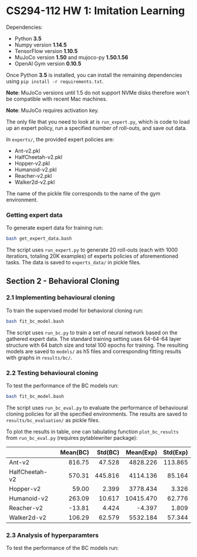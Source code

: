 # CS294-112 HW 1: Imitation Learning

Dependencies:
 * Python **3.5**
 * Numpy version **1.14.5**
 * TensorFlow version **1.10.5**
 * MuJoCo version **1.50** and mujoco-py **1.50.1.56**
 * OpenAI Gym version **0.10.5**

Once Python **3.5** is installed, you can install the remaining dependencies using `pip install -r requirements.txt`.

**Note**: MuJoCo versions until 1.5 do not support NVMe disks therefore won't be compatible with recent Mac machines.

**Note**: MuJoCo requires activation key.

The only file that you need to look at is `run_expert.py`, which is code to load up an expert policy, run a specified number of roll-outs, and save out data.

In `experts/`, the provided expert policies are:
* Ant-v2.pkl
* HalfCheetah-v2.pkl
* Hopper-v2.pkl
* Humanoid-v2.pkl
* Reacher-v2.pkl
* Walker2d-v2.pkl

The name of the pickle file corresponds to the name of the gym environment.


### Getting expert data
To generate expert data for training run:

```bash
bash get_expert_data.bash
```
The script uses `run_expert.py` to generate 20 roll-outs (each with 1000 iteratiors, totaling 20K examples) of experts policies of aforementioned tasks. The data is saved to `experts_data/` in pickle files.

## Section 2 - Behavioral Cloning
### 2.1 Implementing behavioural cloning
To train the supervised model for behavioral cloning run:

```bash
bash fit_bc_model.bash
```
The script uses `run_bc.py` to train a set of neural network based on the gathered expert data. The standard training setting uses 64-64-64 layer structure with 64 batch size and total 100 epochs for training. The resulting models are saved to `models/` as h5 files and corresponding fitting results with graphs in `results/bc/`.

### 2.2 Testing behavioural cloning
To test the performance of the BC models run:

```bash
bash fit_bc_model.bash
```
The script uses `run_bc_eval.py` to evaluate the performance of behavioural cloning policies for all the specified environments. The results are saved to `results/bc_evaluation/` as pickle files.

To plot the results in table, one can tabulating function `plot_bc_results` from `run_bc_eval.py` (requires pytablewriter package):

|              |Mean(BC)|Std(BC)|Mean(Exp)|Std(Exp)|
|--------------|-------:|------:|--------:|-------:|
|Ant-v2        |  816.75| 47.528| 4828.226| 113.865|
|HalfCheetah-v2|  570.31|445.816| 4114.136|  85.164|
|Hopper-v2     |   59.00|  2.399| 3778.434|   3.326|
|Humanoid-v2   |  263.09| 10.617|10415.470|  62.776|
|Reacher-v2    |  -13.81|  4.424|   -4.397|   1.809|
|Walker2d-v2   |  106.29| 62.579| 5532.184|  57.344|

### 2.3 Analysis of hyperparamters
To test the performance of the BC models run:
